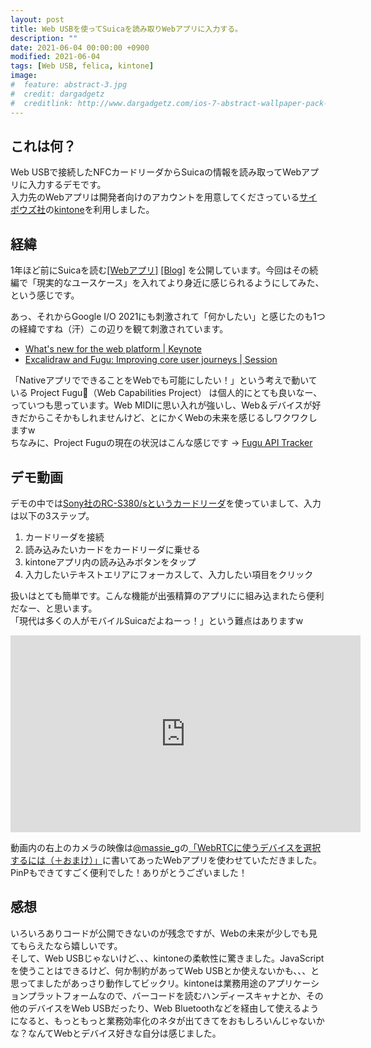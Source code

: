```yaml
---
layout: post
title: Web USBを使ってSuicaを読み取りWebアプリに入力する。
description: ""
date: 2021-06-04 00:00:00 +0900
modified: 2021-06-04
tags: [Web USB, felica, kintone]
image:
#  feature: abstract-3.jpg
#  credit: dargadgetz
#  creditlink: http://www.dargadgetz.com/ios-7-abstract-wallpaper-pack-for-iphone-5-and-ipod-touch-retina/
---
```


<div> </div>

## これは何？
Web USBで接続したNFCカードリーダからSuicaの情報を読み取ってWebアプリに入力するデモです。  
入力先のWebアプリは開発者向けのアカウントを用意してくださっている<a href="https://www.cybozu.com/" target="_blank">サイボウズ社</a>の<a href="https://kintone.cybozu.co.jp/" target="_blank">kintone</a>を利用しました。

## 経緯
1年ほど前にSuicaを読む<a href="https://ryoyakawai.com/apps/nfccardreader/" target="_blank">[Webアプリ]</a> <a href="https://ryoyakawai.com/blog/2020/05/06/nfccardreader.html" target="_blank">[Blog]</a> を公開しています。今回はその続編で「現実的なユースケース」を入れてより身近に感じられるようにしてみた、という感じです。
  
あっ、それからGoogle I/O 2021にも刺激されて「何かしたい」と感じたのも1つの経緯ですね（汗）この辺りを観て刺激されています。  

- <a href="https://www.youtube.com/watch?v=0UiaD059eqM" target="_blank">What's new for the web platform | Keynote</a>
- <a href="https://www.youtube.com/watch?v=EK1AkxgQwro" target="_blank">Excalidraw and Fugu: Improving core user journeys | Session</a>

「NativeアプリでできることをWebでも可能にしたい！」という考えで動いている Project Fugu🐡（Web Capabilities Project） は個人的にとても良いなー、っていつも思っています。Web MIDIに思い入れが強いし、Web＆デバイスが好きだからこそかもしれませんけど、とにかくWebの未来を感じるしワクワクしますw  
ちなみに、Project Fuguの現在の状況はこんな感じです → <a href="https://fugu-tracker.web.app/" target="_blank">Fugu API Tracker</a>


## デモ動画
デモの中では<a href="https://www.sony.co.jp/Products/felica/business/products/RC-S380.html" target="_blank">Sony社のRC-S380/sというカードリーダ</a>を使っていまして、入力は以下の3ステップ。

1. カードリーダを接続
2. 読み込みたいカードをカードリーダに乗せる
2. kintoneアプリ内の読み込みボタンをタップ
3. 入力したいテキストエリアにフォーカスして、入力したい項目をクリック

扱いはとても簡単です。こんな機能が出張精算のアプリにに組み込まれたら便利だなー、と思います。  
「現代は多くの人がモバイルSuicaだよねーっ！」という難点はありますw
<div class="post-image-center">
<iframe width="560" height="315" src="https://www.youtube.com/embed/P6vl_s74_kU?start=51" frameborder="0" allow="accelerometer; autoplay; encrypted-media; gyroscope; picture-in-picture" allowfullscreen></iframe>
</div>
  
動画内の右上のカメラの映像は<a href="https://twitter.com/massie_g" target="_blanl">@massie_g</a>の<a href="https://qiita.com/massie_g/items/b9863e4366cfed339528" target="_blank">「WebRTCに使うデバイスを選択するには（＋おまけ）」</a>に書いてあったWebアプリを使わせていただきました。PinPもできてすごく便利でした！ありがとうございました！

## 感想
いろいろありコードが公開できないのが残念ですが、Webの未来が少しでも見てもらえたなら嬉しいです。  
そして、Web USBじゃないけど、、、kintoneの柔軟性に驚きました。JavaScriptを使うことはできるけど、何か制約があってWeb USBとか使えないかも、、、と思ってましたがあっさり動作してビックリ。kintoneは業務用途のアプリケーションプラットフォームなので、バーコードを読むハンディースキャナとか、その他のデバイスをWeb USBだったり、Web Bluetoothなどを経由して使えるようになると、もっともっと業務効率化のネタが出てきてをおもしろいんじゃないかな？なんてWebとデバイス好きな自分は感じました。


